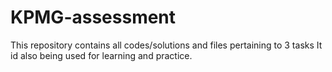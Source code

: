 # KPMG-assessment
This repository contains all codes/solutions and files pertaining to 3 tasks
It id also being used for learning and practice.
